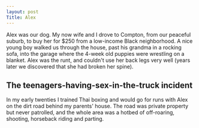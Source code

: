 ```yaml
---
layout: post
Title: Alex
---
```


Alex was our dog. My now wife and I drove to Compton, from our peaceful suburb, to buy her for $250 from a low-income Black neighborhood. A nice young boy walked us through the house, past his grandma in a rocking sofa, into the garage where the 4-week old puppies were wrestling on a blanket. Alex was the runt, and couldn't use her back legs very well (years later we discovered that she had broken her spine).


## The teenagers-having-sex-in-the-truck incident
In my early twenties I trained Thai boxing and would go for runs with Alex on the dirt road behind my parents' house. The road was private property but never patrolled, and the whole area was a hotbed of off-roaring, shooting, horseback riding and parting.
